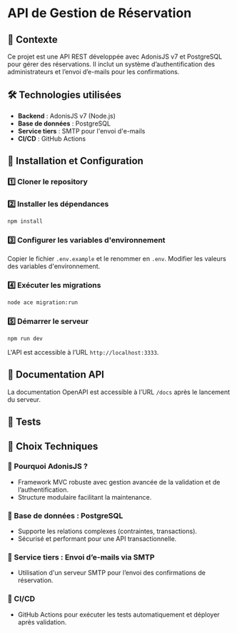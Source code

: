 # API de Gestion de Réservation

## 📌 Contexte

Ce projet est une API REST développée avec AdonisJS v7 et PostgreSQL pour gérer des réservations. Il inclut un système d’authentification des administrateurs et l’envoi d’e-mails pour les confirmations.

## 🛠️ Technologies utilisées

- **Backend** : AdonisJS v7 (Node.js)
- **Base de données** : PostgreSQL
- **Service tiers** : SMTP pour l'envoi d'e-mails
- **CI/CD** : GitHub Actions

## 🚀 Installation et Configuration

### 1️⃣ Cloner le repository

### 2️⃣ Installer les dépendances

```bash
npm install
```

### 3️⃣ Configurer les variables d'environnement

Copier le fichier `.env.example` et le renommer en `.env`. Modifier les valeurs des variables d'environnement.

### 4️⃣ Exécuter les migrations

```bash
node ace migration:run
```

### 5️⃣ Démarrer le serveur

```bash
npm run dev
```

L'API est accessible à l’URL `http://localhost:3333`.

## 📖 Documentation API

La documentation OpenAPI est accessible à l’URL `/docs` après le lancement du serveur.

## 🧪 Tests

## 🎯 Choix Techniques

### 🔹 Pourquoi AdonisJS ?

- Framework MVC robuste avec gestion avancée de la validation et de l’authentification.
- Structure modulaire facilitant la maintenance.

### 🔹 Base de données : PostgreSQL

- Supporte les relations complexes (contraintes, transactions).
- Sécurisé et performant pour une API transactionnelle.

### 🔹 Service tiers : Envoi d’e-mails via SMTP

- Utilisation d'un serveur SMTP pour l’envoi des confirmations de réservation.

### 🔹 CI/CD

- GitHub Actions pour exécuter les tests automatiquement et déployer après validation.
